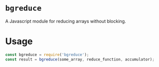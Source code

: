 `bgreduce`
==========

A Javascript module for reducing arrays without blocking.

# Usage

```javascript
const bgreduce = require('bgreduce');
const result = bgreduce(some_array, reduce_function, accumulator);
```
